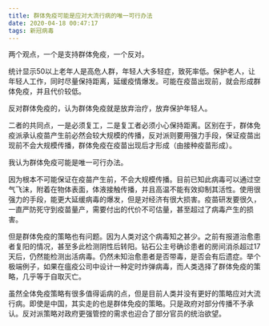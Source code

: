 ```yaml
---
title: 群体免疫可能是应对大流行病的唯一可行办法
date: 2020-04-18 00:47:17
tags: 新冠病毒
---
```


两个观点，一个是支持群体免疫，一个反对。

统计显示50以上老年人是高危人群，年轻人大多轻症，致死率低。保护老人，让年轻人工作，同时尽量保持距离，延缓疫情爆发。可能在疫苗出现前，就会形成群体免疫，并且代价较低。

反对群体免疫的，认为群体免疫就是放弃治疗，放弃保护年轻人。

二者的共同点，一是必须复工，二是复工者必须小心保持距离。区别在于，群体免疫派承认疫苗产生前必然会较大规模的传播，反对派则要用强力手段，保证疫苗出现前不会大规模传播，群体免疫在疫苗出现后才形成（由接种疫苗形成）。

我认为群体免疫可能是唯一可行办法。

因为根本不可能保证在疫苗产生前，不会大规模传播。目前已知此病毒可以通过空气飞沫，附着在物体表面，体液接触传播，并且高温不能有效抑制其活性。使用很强力的手段，能更大延缓病毒的爆发，但是对经济有很大损害。疫苗研发要很久，一直严防死守到疫苗量产，需要付出的代价不可估量，甚至超过了病毒产生的损害。

但是群体免疫的策略也有问题。因为人类对这个病毒知之甚少。之前有报道治愈患者复阳的情况，甚至多此检测阴性后转阳。钻石公主号确诊患者的房间消杀超过17天后，仍然能检测出活病毒。仍然未知治愈患者是否带毒，是否会有后遗症。举个极端例子，如果在瘟疫公司中设计一种定时炸弹病毒，而人类选择了群体免疫的策略，几乎等于自取灭亡。

虽然全体免疫策略有很多值得诟病的点，但是目前人类并没有更好的策略应对大流行病。即使是中国，其实走的也是群体免疫的策略。只是政府对部分传播不予承认。反对派策略对政府更强管控的需求也迎合了部分官员的统治欲望。








